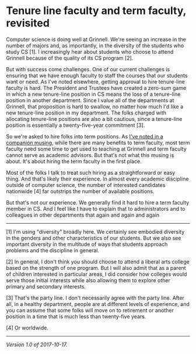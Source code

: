 Tenure line faculty and term faculty, revisited
===============================================

Computer science is doing well at Grinnell.  We're seeing an increase in
the number of majors and, as importantly, in the diversity of the students
who study CS [1].  I increasingly hear about students who choose to attend
Grinnell because of the quality of its CS program [2].

But with success come challenges.  One of our current challenges is
ensuring that we have enough faculty to staff the courses that our
students want or need.  As I've noted elsewhere, getting approval to hire
tenure-line faculty is hard.  The President and Trustees have created a
zero-sum game in which a new tenure-line position in CS means the loss
of a tenure-line position in another department.  Since I value all
of the departments at Grinnell, that proposition is hard to swallow,
no matter how much I'd like a new tenure-line position in my department.
The folks charged with allocating tenure-line positions are also a bit
cautious, since a tenure-line position is essentially a twenty-five-year
commitment [3].

So we're asked to hire folks into term positions.  As [I've noted in a
companion musing](term-faculty), while there are many benefits to term
faculty, most term faculty need some time to get used to teaching at
Grinnell and term faculty cannot serve as academic advisors.  But that's
not what this musing is about.  It's about hiring the term faculty in
the first place.

Most of the folks I talk to treat such hiring as a straightforward or
easy thing.  And that's likely their experience.  In almost every academic
discipline outside of computer science, the number of interested candidates
nationwide [4] far outstrips the number of available positions.  

But that's not our experience.  We generally find it hard to hire a
term faculty member in CS.  And I feel like I have to explain that to
administrators and to colleagues in other departments that again and
again and again

---

[1] I'm using "diversity" broadly here.  We certainly see embodied diversity
in the genders and other characteristics of our students.  But we also see
important diversity in the multitude of ways that students approach problems
and the discipline in general.

[2] In general, I don't think you should choose to attend a liberal arts
college based on the strength of one program.  But I will also admit that
as a parent of children interested in particular areas, I did consider
how colleges would serve those initial interests while also allowing them
to explore other primary and secondary interests.

[3] That's the party line.  I don't necessarily agree with the party line.
After all, in a healthy department, people are at different levels of
experience, and you can assume that some folks will move on to retirement
or another position in a time that is much less than twenty-five years.

[4] Or worldwide.

---

*Version 1.0 of 2017-10-17.*
